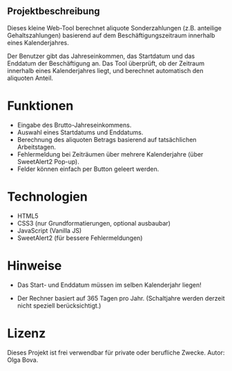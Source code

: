 ## Projektbeschreibung
Dieses kleine Web-Tool berechnet aliquote Sonderzahlungen (z.B. anteilige Gehaltszahlungen) basierend auf dem Beschäftigungszeitraum innerhalb eines Kalenderjahres.

Der Benutzer gibt das Jahreseinkommen, das Startdatum und das Enddatum der Beschäftigung an.
Das Tool überprüft, ob der Zeitraum innerhalb eines Kalenderjahres liegt, und berechnet automatisch den aliquoten Anteil.

# Funktionen
* Eingabe des Brutto-Jahreseinkommens.
* Auswahl eines Startdatums und Enddatums.
* Berechnung des aliquoten Betrags basierend auf tatsächlichen Arbeitstagen.
* Fehlermeldung bei Zeiträumen über mehrere Kalenderjahre (über SweetAlert2 Pop-up).
* Felder können einfach per Button geleert werden.

# Technologien
* HTML5
* CSS3 (nur Grundformatierungen, optional ausbaubar)
* JavaScript (Vanilla JS)
* SweetAlert2 (für bessere Fehlermeldungen)

# Hinweise
* Das Start- und Enddatum müssen im selben Kalenderjahr liegen!

* Der Rechner basiert auf 365 Tagen pro Jahr. (Schaltjahre werden derzeit nicht speziell berücksichtigt.)

# Lizenz
Dieses Projekt ist frei verwendbar für private oder berufliche Zwecke.
Autor: Olga Bova.

